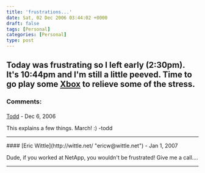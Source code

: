 ```yaml
---
title: 'frustrations...'
date: Sat, 02 Dec 2006 03:44:02 +0000
draft: false
tags: [Personal]
categories: [Personal]
type: post
---
```


Today was frustrating so I left early (2:30pm). It's 10:44pm and I'm still a little peeved. Time to go play some [Xbox](http://en.wikipedia.org/wiki/Xbox) to relieve some of the stress.
---
### Comments:
####
[Todd](http://www.dma.org/cgi-bin/cgiwrap/tw/toddblog "taw@pobox.com") - <time datetime="2006-12-02 00:31:35">Dec 6, 2006</time>

This explains a few things. March! :) -todd
<hr />
####
[Eric Wittle](http://wittle.net/ "ericw@wittle.net") - <time datetime="2007-01-01 17:47:19">Jan 1, 2007</time>

Dude, if you worked at NetApp, you wouldn't be frustrated! Give me a call....
<hr />
